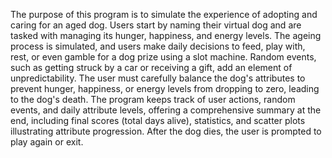 The purpose of this program is to simulate the experience of adopting and caring for an aged dog. Users start by naming their virtual dog and are tasked with managing its hunger, happiness, and energy levels. The ageing process is simulated, and users make daily decisions to feed, play with, rest, or even gamble for a dog prize using a slot machine. Random events, such as getting struck by a car or receiving a gift, add an element of unpredictability. The user must carefully balance the dog's attributes to prevent hunger, happiness, or energy levels from dropping to zero, leading to the dog's death. The program keeps track of user actions, random events, and daily attribute levels, offering a comprehensive summary at the end, including final scores (total days alive), statistics, and scatter plots illustrating attribute progression. After the dog dies, the user is prompted to play again or exit.
